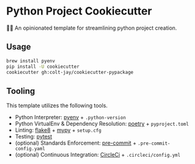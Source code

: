 # Python Project Cookiecutter

🐍🍪 An opinionated template for streamlining python project creation.

## Usage

```bash
brew install pyenv
pip install -U cookiecutter
cookiecutter gh:colt-jay/cookiecutter-pypackage
```

## Tooling

This template utilizes the following tools.

- Python Interpreter: [pyenv](https://github.com/pyenv/pyenv) + `.python-version`
- Python VirtualEnv & Dependency Resolution: [poetry](https://github.com/python-poetry/poetry) + `pyproject.toml`
- Linting: [flake8](https://github.com/PyCQA/flake8) + [mypy](https://github.com/python/mypy) + `setup.cfg`
- Testing: [pytest](https://github.com/pytest-dev/pytest)
- (optional) Standards Enforcement: [pre-commit](https://github.com/pre-commit/pre-commit) + `.pre-commit-config.yaml`
- (optional) Continuous Integration: [CircleCi](https://circleci.com/docs/) + `.circleci/config.yml`
